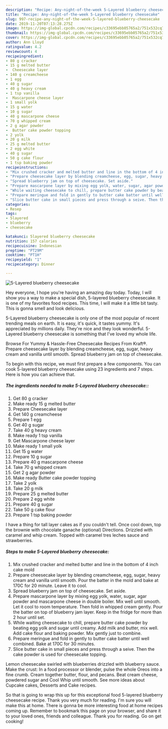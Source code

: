 ```yaml
---
description: "Recipe: Any-night-of-the-week 5-Layered blueberry cheesecake"
title: "Recipe: Any-night-of-the-week 5-Layered blueberry cheesecake"
slug: 997-recipe-any-night-of-the-week-5-layered-blueberry-cheesecake
date: 2019-11-20T07:13:28.275Z
image: https://img-global.cpcdn.com/recipes/c33695ebb05765a2/751x532cq70/5-layered-blueberry-cheesecake-recipe-main-photo.jpg
thumbnail: https://img-global.cpcdn.com/recipes/c33695ebb05765a2/751x532cq70/5-layered-blueberry-cheesecake-recipe-main-photo.jpg
cover: https://img-global.cpcdn.com/recipes/c33695ebb05765a2/751x532cq70/5-layered-blueberry-cheesecake-recipe-main-photo.jpg
author: Ann Lloyd
ratingvalue: 4.2
reviewcount: 4
recipeingredient:
- 80 g cracker
- 15 g melted butter
-  Cheesecake layer
- 140 g creamcheese
- 1 egg
- 40 g sugar
- 40 g heavy cream
- 1 tsp vanilla
-  Mascarpone cheese layer
- 1 small yolk
- 15 g water
- 10 g sugar
- 40 g mascarpone cheese
- 70 g whipped cream
- 2 g agar powder
-  Butter cake powder topping
- 2 yolk
- 20 g milk
- 25 g melted butter
- 2 egg white
- 40 g sugar
- 50 g cake flour
- 1 tsp baking powder
recipeinstructions:
- "Mix crushed cracker and melted butter and line in the bottom of 4 inch cake mold"
- "Prepare cheesecake layer by blending creamcheese, egg, sugar, heavy cream and vanilla until smooth. Pour the batter in the mold and bake at 170C for 20 minute. Leave it to cool."
- "Spread blueberry jam on top of cheesecake. Set aside."
- "Prepare mascarpone layer by mixing egg yolk, water, sugar, agar powder and mascarpone cheese in double boiler. Mix well until smooth. Let it cool to room temperature. Then fold in whipped cream gently. Pour the batter on top of blueberry jam layer. Keep in the fridge for more than 2 hour until set."
- "While waiting cheesecake to chill, prepare butter cake powder by beating egg yolk and sugar until creamy. Add milk and butter, mix well. Add cake flour and baking powder. Mix gently just to combine."
- "Prepare meringue and fold in gently to butter cake batter until well combined. Bake at 170C for 30 minutes."
- "Slice butter cake in small pieces and press through a seive. Then the cake powder is used for cheesecake topping."
categories:
- Resep
tags:
- 5layered
- blueberry
- cheesecake

katakunci: 5layered blueberry cheesecake
nutrition: 157 calories
recipecuisine: Indonesian
preptime: "PT29M"
cooktime: "PT1H"
recipeyield: "1"
recipecategory: Dinner

---
```



![5-Layered blueberry cheesecake](https://img-global.cpcdn.com/recipes/c33695ebb05765a2/751x532cq70/5-layered-blueberry-cheesecake-recipe-main-photo.jpg)

Hey everyone, I hope you're having an amazing day today. Today, I will show you a way to make a special dish, 5-layered blueberry cheesecake. It is one of my favorites food recipes. This time, I will make it a little bit tasty. This is gonna smell and look delicious.

5-Layered blueberry cheesecake is only one of the most popular of recent trending meals on earth. It is easy, it's quick, it tastes yummy. It's appreciated by millions daily. They're nice and they look wonderful. 5-Layered blueberry cheesecake is something that I've loved my whole life.

Browse For Yummy &amp; Hassle-Free Cheesecake Recipes From Kraft®. Prepare cheesecake layer by blending creamcheese, egg, sugar, heavy cream and vanilla until smooth. Spread blueberry jam on top of cheesecake.


To begin with this recipe, we must first prepare a few components. You can cook 5-layered blueberry cheesecake using 23 ingredients and 7 steps. Here is how you can achieve that.

##### The ingredients needed to make 5-Layered blueberry cheesecake::

1. Get 80 g cracker
1. Make ready 15 g melted butter
1. Prepare  Cheesecake layer
1. Get 140 g creamcheese
1. Prepare 1 egg
1. Get 40 g sugar
1. Take 40 g heavy cream
1. Make ready 1 tsp vanilla
1. Get  Mascarpone cheese layer
1. Make ready 1 small yolk
1. Get 15 g water
1. Prepare 10 g sugar
1. Prepare 40 g mascarpone cheese
1. Take 70 g whipped cream
1. Get 2 g agar powder
1. Make ready  Butter cake powder topping
1. Take 2 yolk
1. Take 20 g milk
1. Prepare 25 g melted butter
1. Prepare 2 egg white
1. Prepare 40 g sugar
1. Take 50 g cake flour
1. Prepare 1 tsp baking powder


I have a thing for tall layer cakes as if you couldn&#39;t tell. Once cool down, top the brownie with chocolate ganache (optional) Directions. Drizzled with caramel and whip cream. Topped with caramel tres leches sauce and strawberries. 

##### Steps to make 5-Layered blueberry cheesecake:

1. Mix crushed cracker and melted butter and line in the bottom of 4 inch cake mold
1. Prepare cheesecake layer by blending creamcheese, egg, sugar, heavy cream and vanilla until smooth. Pour the batter in the mold and bake at 170C for 20 minute. Leave it to cool.
1. Spread blueberry jam on top of cheesecake. Set aside.
1. Prepare mascarpone layer by mixing egg yolk, water, sugar, agar powder and mascarpone cheese in double boiler. Mix well until smooth. Let it cool to room temperature. Then fold in whipped cream gently. Pour the batter on top of blueberry jam layer. Keep in the fridge for more than 2 hour until set.
1. While waiting cheesecake to chill, prepare butter cake powder by beating egg yolk and sugar until creamy. Add milk and butter, mix well. Add cake flour and baking powder. Mix gently just to combine.
1. Prepare meringue and fold in gently to butter cake batter until well combined. Bake at 170C for 30 minutes.
1. Slice butter cake in small pieces and press through a seive. Then the cake powder is used for cheesecake topping.


Lemon cheesecake swirled with blueberries drizzled with blueberry sauce. Make the crust: In a food processor or blender, pulse the whole Oreos into a fine crumb. Cream together butter, flour, and pecans. Beat cream cheese, powdered sugar and Cool Whip until smooth. See more ideas about Cupcake cakes, Desserts and Cake recipes. 

So that is going to wrap this up for this exceptional food 5-layered blueberry cheesecake recipe. Thank you very much for reading. I'm sure you will make this at home. There is gonna be more interesting food at home recipes coming up. Remember to bookmark this page on your browser, and share it to your loved ones, friends and colleague. Thank you for reading. Go on get cooking!
